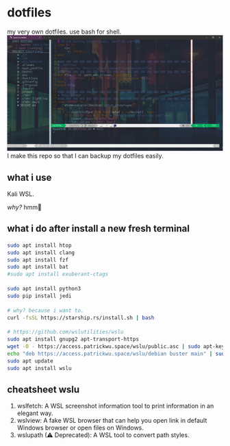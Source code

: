 # dotfiles
my very own dotfiles. use bash for shell.
![alt text](https://github.com/kyuure/dotfiles/blob/main/.screenshot/ssan.png)
I make this repo so that I can backup my dotfiles easily.


## what i use
Kali WSL.

_why?_ hmm🤔


## what i do after install a new fresh terminal
```sh
sudo apt install htop
sudo apt install clang
sudo apt install fzf
sudo apt install bat
#sudo apt install exuberant-ctags

sudo apt install python3
sudo pip install jedi

# why? because i want to.
curl -fsSL https://starship.rs/install.sh | bash

# https://github.com/wslutilities/wslu
sudo apt install gnupg2 apt-transport-https
wget -O - https://access.patrickwu.space/wslu/public.asc | sudo apt-key add -
echo "deb https://access.patrickwu.space/wslu/debian buster main" | sudo tee -a /etc/apt/sources.list
sudo apt update
sudo apt install wslu
```

## cheatsheet wslu
  1. wslfetch: A WSL screenshot information tool to print information in an elegant way.
  2. wslview: A fake WSL browser that can help you open link in default Windows browser or open files on Windows.
  3. wslupath (⚠ Deprecated): A WSL tool to convert path styles.
